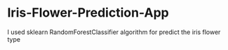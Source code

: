 # Iris-Flower-Prediction-App
I used sklearn RandomForestClassifier algorithm for predict the iris flower type
